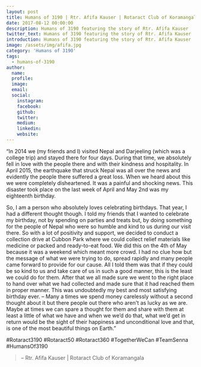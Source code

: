 ```yaml
---
layout: post
title: Humans of 3190 | Rtr. Afifa Kauser | Rotaract Club of Koramangala
date: 2017-08-12 00:00:00
description: Humans of 3190 featuring the story of Rtr. Afifa Kauser
twitter_text: Humans of 3190 featuring the story of Rtr. Afifa Kauser
introduction: Humans of 3190 featuring the story of Rtr. Afifa Kauser
image: /assets/img/afifa.jpg
category: 'Humans of 3190'
tags:
  - humans-of-3190
author:
  name: 
  profile: 
  image: 
  email: 
  social:
    instagram:
    facebook: 
    github: 
    twitter: 
    medium: 
    linkedin: 
    website:
---
```

“In 2014 we (my friends and I) visited Nepal and Darjeeling (which was a college trip) and stayed there for four days. During that time, we absolutely fell in love with the people there and with their kindness and hospitality. In April 2015, the earthquake that struck Nepal was all over the news and evidently the people there suffered a great loss. When we heard about this we were completely disheartened. It was a painful and shocking news. This disaster took place on the last week of April and May 2nd was my eighteenth birthday.

So, I am a person who absolutely loves celebrating birthdays. That year, I had a different thought though. I told my friends that I wanted to celebrate my birthday, not by spending on parties and treats but, by doing something for the people of Nepal who were so humble and kind to us during our visit there. So with a lot of positivity and support, we decided to conduct a collection drive at Cubbon Park where we could collect relief materials like medicine or packed and ready-to-eat food. We did this on the 4th of May because it was a weekend which meant more crowd. I had no clue how but the message of what we were trying to do, spread rapidly and many people came forward to provide for our cause. All I told them was that if they could be so kind to us and take care of us in such a good manner, this is the least we could do for them. After that we all made sure we went to the right place to hand over what we had collected and made sure that it had reached them in proper manner. This was undoubtedly my best and most satisfying birthday ever. – Many a times we spend money carelessly without a second thought about it but there people out there who aren't as lucky as we are. Maybe at times we can spare a thought for them and share with them at least a little of what we have and when we we’d do that, what we’d get in return would be the sight of their happiness and unconditional love and that, is one of the most beautiful things on Earth.”

#Rotaract3190 #Rotaract50 #Rotaract360 #TogetherWeCan #TeamSenna #HumansOf3190

> – Rtr. Afifa Kauser \| Rotaract Club of Koramangala